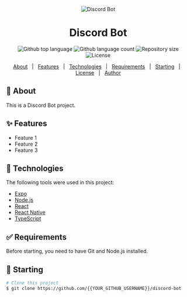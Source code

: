 <div align="center" id="top">
  <img src="./.github/app.gif" alt="Discord Bot" />
</div>

<h1 align="center">Discord Bot</h1>

<p align="center">
  <img alt="Github top language" src="https://img.shields.io/github/languages/top/{{YOUR_GITHUB_USERNAME}}/discord-bot?color=56BEB8">
  <img alt="Github language count" src="https://img.shields.io/github/languages/count/{{YOUR_GITHUB_USERNAME}}/discord-bot?color=56BEB8">
  <img alt="Repository size" src="https://img.shields.io/github/repo-size/{{YOUR_GITHUB_USERNAME}}/discord-bot?color=56BEB8">
  <img alt="License" src="https://img.shields.io/github/license/{{YOUR_GITHUB_USERNAME}}/discord-bot?color=56BEB8">
</p>

<p align="center">
  <a href="#dart-about">About</a> &#xa0; | &#xa0;
  <a href="#sparkles-features">Features</a> &#xa0; | &#xa0;
  <a href="#rocket-technologies">Technologies</a> &#xa0; | &#xa0;
  <a href="#white_check_mark-requirements">Requirements</a> &#xa0; | &#xa0;
  <a href="#checkered_flag-starting">Starting</a> &#xa0; | &#xa0;
  <a href="#memo-license">License</a> &#xa0; | &#xa0;
  <a href="https://github.com/{{YOUR_GITHUB_USERNAME}}" target="_blank">Author</a>
</p>

## :dart: About ##

This is a Discord Bot project.

## :sparkles: Features ##

- Feature 1
- Feature 2
- Feature 3

## :rocket: Technologies ##

The following tools were used in this project:

- [Expo](https://expo.io/)
- [Node.js](https://nodejs.org/en/)
- [React](https://pt-br.reactjs.org/)
- [React Native](https://reactnative.dev/)
- [TypeScript](https://www.typescriptlang.org/)

## :white_check_mark: Requirements ##

Before starting, you need to have Git and Node.js installed.

## :checkered_flag: Starting ##

```bash
# Clone this project
$ git clone https://github.com/{{YOUR_GITHUB_USERNAME}}/discord-bot
